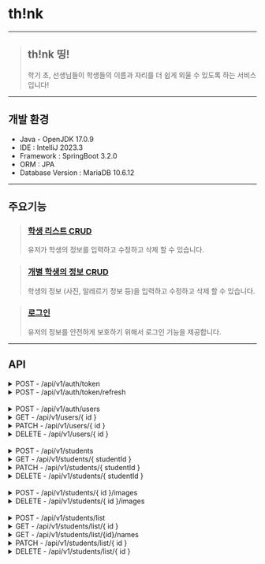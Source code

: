# th!nk

---

>## th!nk 띵!
> 학기 초, 선생님들이 학생들의 이름과 자리를 더 쉽게 외울 수 있도록 하는 서비스입니다!

---

## 개발 환경
+ Java - OpenJDK 17.0.9
+ IDE : IntelliJ 2023.3
+ Framework : SpringBoot 3.2.0
+ ORM : JPA
+ Database Version : MariaDB 10.6.12

---

## 주요기능
>### <a href="https://github.com/Club-PARD/Meme-dong_Office_Server/blob/main/src/main/java/com/wepard/meme_dong_office/controller/students/list/StudentsListController.java">학생 리스트 CRUD</a>
> 유저가 학생의 정보를 입력하고 수정하고 삭제 할 수 있습니다.

>### <a href="https://github.com/Club-PARD/Meme-dong_Office_Server/blob/main/src/main/java/com/wepard/meme_dong_office/controller/students/StudentsController.java">개별 학생의 정보 CRUD</a>
> 학생의 정보 (사진, 알레르기 정보 등)을 입력하고 수정하고 삭제 할 수 있습니다.

>### <a href="https://github.com/Club-PARD/Meme-dong_Office_Server/blob/main/src/main/java/com/wepard/meme_dong_office/controller/auth/token/TokenController.java">로그인</a>
> 유저의 정보를 안전하게 보호하기 위해서 로그인 기능을 제공합니다.

---

## API
<details>
<summary>POST - /api/v1/auth/token</summary>
<div markdown="1">

  엑세스 토큰, 리프레시 토큰을 발급하는 API

  **406 에러 → 이메일 혹은 비밀번호 틀림**

  **Request**

    {
    	"email":"유저 이메일",
    	"password":"유저 비밀번호"
    }

  **Response**

    {
    	"accessToken":"엑세스 토큰 값",
    	"tokenType":"bearer",
    	"refreshToken":"리프레시 토큰 값",
    	"exprTime":3600, //3600초 후 엑세스 토큰이 만료됨
    	"userId":1 //유저의 아이디
    }
</div>
</details>



<details>
<summary>POST - /api/v1/auth/token/refresh</summary>
<div markdown="1">

  엑세스 토큰이 만료 되었을 때 리프레시 토큰으로 새로운 토큰들을 발급하는 API

  **Request**

    {
    	"refreshToken":"리프레시 토큰 값"
    }

  **Response**

    {
    	"accessToken":"새로운 엑세스 토큰 값",
    	"tokenType":"bearer",
    	"refreshToken":"새로운 리프레시 토큰 값",
    	"exprTime":"3600", //3600초 후 엑세스 토큰이 만료됨
    	"userId":1 //유저의 아이디
    }
</div>
</details>

<br>

<details>
<summary>POST - /api/v1/auth/users</summary>
<div markdown="1">

  유저 등록하는 api

  **409 에러 → 이메일 중복**

  **Request**

    {
    	"email":"유저 이메일",
    	"password":"유저 비밀번호",
    	"name":"유저 이름"
    }

  **Response**

    {
    	"accessToken":"엑세스 토큰 값",
    	"tokenType":"bearer",
    	"refreshToken":"리프레시 토큰 값",
    	"exprTime":3600, //3600초 후 엑세스 토큰이 만료됨
    	"userId":1 //유저의 아이디
    }
</div>
</details>


<details>
<summary>GET - /api/v1/users/{ id }</summary>
<div markdown="1">

  유저의 정보를 가져올 수 있는 API

  **Request**

    path parameter에 유저의 아이디 적기

  **Response**

    {
      "id": 1,
      "email": "유저 이메일",
      "name": "유저 이메일",
      "studentsList": [
        {
          "id": 1,
          "createdAt": "2023-12-28T14:33:41.218314",
          "name": "2011학년도 1학년 3반",
    			"listRow":"row 값",
    			"listCol":"col 값",
    			"seatSpacing":"몇 칸마다 띄울지",
          "studentsCount": 2,
          "studentsList": [
            {
              "id": 1,
              "name": "학생 1",
              "imageURL": "이미지 url",
              "birthday": "2004-08-06T05:32:38.8",
              "allergy": "알러지",
              "studyLevel": "공부 능력",
              "etc": "기타 내용",
              "caution": false //요주의 인물 
            },
            {
              "id": 2,
              "name": "학생 이름2",
              "imageURL": "이미지 url",
              "birthday": "2004-07-23T05:32:38.8",
              "allergy": "알러지",
              "studyLevel": "공부 능력",
              "etc": "기타 내용",
              "caution": false //요주의 인물
            }
          ]
        },
        {
          "id": 2,
          "createdAt": "2023-12-28T14:34:21.22761",
          "name": "2012학년도 2학년 5반",
    			"listRow":"row 값",
    			"listCol":"col 값",
    			"seatSpacing":"몇 칸마다 띄울지",
          "studentsCount": 2,
          "studentsList": [
            {
              "id": 3,
              "name": "학생 1",
              "imageURL": "이미지 url",
              "birthday": "2004-08-06T05:32:38.8",
              "allergy": "알러지",
              "studyLevel": "공부 능력",
              "etc": "기타 내용",
              "caution": false //요주의 인물 
            },
            {
              "id": 4,
              "name": "학생 이름2",
              "imageURL": "이미지 url",
              "birthday": "2004-07-23T05:32:38.8",
              "allergy": "알러지",
              "studyLevel": "공부 능력",
              "etc": "기타 내용",
              "caution": false //요주의 인물
            }
          ]
        }
      ]
    }
</div>
</details>

<details>
<summary>PATCH - /api/v1/users/{ id }</summary>
<div markdown="1">

  유저의 정보를 변경 할 수 있는 API

  **Request**

    path parameter에 유저의 아이디 적기
    
    {
    	"email":"유저 이메일",
    	"name":"유저 이름"
    	//추후 레벨 등 다른 요소 추가 가능
    }

  **Response**

    {
      "id": 1,
      "email": "유저 이메일",
      "name": "유저 이메일",
      "studentsList": [
        {
          "id": 1,
          "createdAt": "2023-12-28T14:33:41.218314",
          "name": "2011학년도 1학년 3반",
    			"listRow":"row 값",
    			"listCol":"col 값",
    			"seatSpacing":"몇 칸마다 띄울지",
          "studentsCount": 2,
          "studentsList": [
            {
              "id": 1,
              "name": "학생 1",
              "imageURL": "이미지 url",
              "birthday": "2004-08-06T05:32:38.8",
              "allergy": "알러지",
              "studyLevel": "공부 능력",
              "etc": "기타 내용",
              "caution": false //요주의 인물 
            },
            {
              "id": 2,
              "name": "학생 이름2",
              "imageURL": "이미지 url",
              "birthday": "2004-07-23T05:32:38.8",
              "allergy": "알러지",
              "studyLevel": "공부 능력",
              "etc": "기타 내용",
              "caution": false //요주의 인물
            }
          ]
        },
        {
          "id": 2,
          "createdAt": "2023-12-28T14:34:21.22761",
          "name": "2012학년도 2학년 5반",
    			"listRow":"row 값",
    			"listCol":"col 값",
    			"seatSpacing":"몇 칸마다 띄울지",
          "studentsCount": 2,
          "studentsList": [
            {
              "id": 3,
              "name": "학생 1",
              "imageURL": "이미지 url",
              "birthday": "2004-08-06T05:32:38.8",
              "allergy": "알러지",
              "studyLevel": "공부 능력",
              "etc": "기타 내용",
              "caution": false //요주의 인물 
            },
            {
              "id": 4,
              "name": "학생 이름2",
              "imageURL": "이미지 url",
              "birthday": "2004-07-23T05:32:38.8",
              "allergy": "알러지",
              "studyLevel": "공부 능력",
              "etc": "기타 내용",
              "caution": false //요주의 인물
            }
          ]
        }
      ]
    }
</div>
</details>

<details>
<summary>DELETE - /api/v1/users/{ id }</summary>
<div markdown="1">

  **Request**

    path parameter에 유저의 아이디 적기

  **Response**

    별도의 response 없이 상태코드 204만 보내줌
</div>
</details>

<br>


<details>
<summary>POST - /api/v1/students</summary>
<div markdown="1">

  개별 학생 정보를 등록하는 API

  **Request**

    {
    	"studentsListId":1, //등록하고 싶은 학급(studentList)의 아이디 번호 써주기
      "name": "학생 명",
      "imageURL": "학생 사진 url",
      "birthday": "2023-12-28T05:52:45.378Z",
      "allergy": "알러지",
      "studyLevel": "학습 상태",
      "etc": "기타 정보",
      "caution": false //요주의 인물 여부
    }

  **Response**

    
    ****다른 정보 없이 status 201 띄워줌
    
    location 헤더에 어느 url로 가면 생성된 학생의 정보를 볼 수 있는지 적혀 있음
</div>
</details>

<details>
<summary>GET  - /api/v1/students/{ studentId }</summary>
<div markdown="1">

  개별 학생의 정보를 조회 할 수 있는 API

  **Request**

    path parameter에 학생 아이디 적기

  **Response**

    {
    	"id":1, //등록 된 학생의 아이디
      "name": "학생 명",
      "imageURL": "학생 사진 url",
      "birthday": "2023-12-28T05:52:45.378Z",
      "allergy": "알러지",
      "studyLevel": "학습 상태",
      "etc": "기타 정보",
      "caution": false //요주의 인물 여부
    }
</div>
</details>

<details>
<summary>PATCH - /api/v1/students/{ studentId }</summary>
<div markdown="1">

  개별 학생의 정보를 변경 할 수 있는 API

  **모든 정보는 필수가 아님**

  **Request**

    {
    	"studentsListId":1, //등록하고 싶은 학급(studentList)의 아이디 번호 써주기
      "name": "학생 명",
      "imageURL": "학생 사진 url",
      "birthday": "2023-12-28T05:52:45.378Z",
      "allergy": "알러지",
      "studyLevel": "학습 상태",
      "etc": "기타 정보",
      "caution": false //요주의 인물 여부
    }

  **Response**

    {
    	"id":1, //등록 된 학생의 아이디
      "name": "학생 명",
      "imageURL": "학생 사진 url",
      "birthday": "2023-12-28T05:52:45.378Z",
      "allergy": "알러지",
      "studyLevel": "학습 상태",
      "etc": "기타 정보",
      "caution": false //요주의 인물 여부
    }
</div>
</details>

<details>
<summary>DELETE - /api/v1/students/{ studentId }</summary>
<div markdown="1">

  개별 학생을 삭제 할 수 있는 API

  **Request**

    path parameter에 학생 아이디 써주기

  **Response**

    별도의 response 없이 상태코드 204만 보내줌
</div>
</details>

<br>

<details>
<summary>POST - /api/v1/students/{ id }/images</summary>
<div markdown="1">

  학생의 사진 등록하는 API

  **Requtest**

    path parameter에 학생 아이디 써주기
    multipart로 이미지 보내주기

  **Response**

    다른 정보 없이 status 201 띄워줌
    
    location 헤더에 어느 url로 가면 이미지를 볼 수 있는지 적혀 있음
</div>
</details>

<details>
<summary>DELETE - /api/v1/students/{ id }/images</summary>
<div markdown="1">

  학생의 사진을 지우는 API

  **Request**

    path parameter에 학생 아이디 써주기

  **Response**

    별도의 response 없이 상태코드 204만 보내줌
</div>
</details>

<br>

<details>
<summary>POST - /api/v1/students/list</summary>
<div markdown="1">

  학생들의 정보를 한번에 입력할 수 있는 API

  ### **리스트에 담긴 순서 그대로 저장됨**

  **모든 정보를 필수로 적어야 하는건 아님**

  **Request**

    {
      "name": "저장 하고 싶은 이름", 
    	"listRow":"row 값",
    	"listCol":"col 값",
    	"seatSpacing":"몇 칸마다 띄울지",
      "studentsList": [
        {
          "name": "학생 명",
          "imageURL": "학생 사진 url",
          "birthday": "2023-12-28T05:52:45.378Z",
          "allergy": "알러지",
          "studyLevel": "학습 상태",
          "etc": "기타 정보",
          "caution": false //요주의 인물 여부
        },
        {
          "name": "학생 명",
          "imageURL": "학생 사진 url",
          "birthday": "2023-12-28T05:52:45.378Z",
          "allergy": "알러지",
          "studyLevel": "학습 상태",
          "etc": "기타 정보",
          "caution": false //요주의 인물 여부
        }
      ]
    }

  **Response**

    다른 정보 없이 status 201 띄워줌
    
    location 헤더에 어느 url로 가면 생성된 학급의 정보를 볼 수 있는지 적혀 있음
</div>
</details>

<details>
<summary>GET - /api/v1/students/list/{ id }</summary>
<div markdown="1">

  학급(studentList)를 조회 할 수 있는 API

  **Request**

    path parameter에 학급 아이디 써주기

  **Response**

    {
      "name": "저장 하고 싶은 이름", 
    	"listRow":"row 값",
    	"listCol":"col 값",
    	"seatSpacing":"몇 칸마다 띄울지",
      "studentsList": [
        {
          "name": "학생 명",
          "imageURL": "학생 사진 url",
          "birthday": "2023-12-28T05:52:45.378Z",
          "allergy": "알러지",
          "studyLevel": "학습 상태",
          "etc": "기타 정보",
          "caution": false //요주의 인물 여부
        },
        {
          "name": "학생 명",
          "imageURL": "학생 사진 url",
          "birthday": "2023-12-28T05:52:45.378Z",
          "allergy": "알러지",
          "studyLevel": "학습 상태",
          "etc": "기타 정보",
          "caution": false //요주의 인물 여부
        }
      ]
    }
</div>
</details>

<details>
<summary>GET - /api/v1/students/list/{id}/names</summary>
<div markdown="1">

  특정 학급의 이름만 가져오는 API

  **Request**

    path parameter에 학급 아이디 써주기

  **Response**

    [
    	"학생이름",
    	"학생이름",
    	"학생이름",
    	"학생이름",
    	"학생이름",
    	"학생이름"
    ]
</div>
</details>

<details>
<summary>PATCH - /api/v1/students/list/{ id }</summary>
<div markdown="1">

  학급(studentList)의 정보를 변경 할 수 있는 API

  **id를 제외한 모든 정보는 필수가 아님. 변경하고 싶은 정보만 써주면 됨**

  **학생들의 정보는 변경 할 수 없음!**

  **Request**

    {
      "name": "저장 하고 싶은 이름",
    	"listRow":"row 값",
    	"listCol":"col 값",
    	"seatSpacing":"몇 칸마다 띄울지"
    }

  **Response**

    {
    	"id":1, //학급 번호
      "name": "저장 하고 싶은 이름", 
    	"listRow":"row 값",
    	"listCol":"col 값",
    	"seatSpacing":"몇 칸마다 띄울지",
      "studentsList": [
        {
          "name": "학생 명",
          "imageURL": "학생 사진 url",
          "birthday": "2023-12-28T05:52:45.378Z",
          "allergy": "알러지",
          "studyLevel": "학습 상태",
          "etc": "기타 정보",
          "caution": false //요주의 인물 여부
        },
        {
          "name": "학생 명",
          "imageURL": "학생 사진 url",
          "birthday": "2023-12-28T05:52:45.378Z",
          "allergy": "알러지",
          "studyLevel": "학습 상태",
          "etc": "기타 정보",
          "caution": false //요주의 인물 여부
        }
      ]
    }
</div>
</details>

<details>
<summary>DELETE - /api/v1/students/list/{ id }</summary>
<div markdown="1">

  특정 학급의 이름만 가져오는 API

  **Request**

      path parameter에 학급 아이디 써주기

  **Response**

      별도의 response 없이 상태코드 204만 보내줌
</div>
</details>

<br>